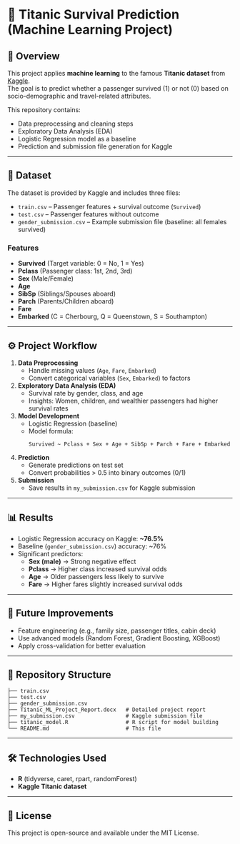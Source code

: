 # 🚢 Titanic Survival Prediction (Machine Learning Project)

## 📌 Overview
This project applies **machine learning** to the famous **Titanic dataset** from [Kaggle](https://www.kaggle.com/c/titanic).  
The goal is to predict whether a passenger survived (1) or not (0) based on socio-demographic and travel-related attributes.

This repository contains:
- Data preprocessing and cleaning steps
- Exploratory Data Analysis (EDA)
- Logistic Regression model as a baseline
- Prediction and submission file generation for Kaggle

---

## 📂 Dataset
The dataset is provided by Kaggle and includes three files:

- `train.csv` – Passenger features + survival outcome (`Survived`)
- `test.csv` – Passenger features without outcome
- `gender_submission.csv` – Example submission file (baseline: all females survived)

### Features
- **Survived** (Target variable: 0 = No, 1 = Yes)
- **Pclass** (Passenger class: 1st, 2nd, 3rd)
- **Sex** (Male/Female)
- **Age**
- **SibSp** (Siblings/Spouses aboard)
- **Parch** (Parents/Children aboard)
- **Fare**
- **Embarked** (C = Cherbourg, Q = Queenstown, S = Southampton)

---

## ⚙️ Project Workflow
1. **Data Preprocessing**
   - Handle missing values (`Age`, `Fare`, `Embarked`)
   - Convert categorical variables (`Sex`, `Embarked`) to factors
2. **Exploratory Data Analysis (EDA)**
   - Survival rate by gender, class, and age
   - Insights: Women, children, and wealthier passengers had higher survival rates
3. **Model Development**
   - Logistic Regression (baseline)
   - Model formula:  
     ```
     Survived ~ Pclass + Sex + Age + SibSp + Parch + Fare + Embarked
     ```
4. **Prediction**
   - Generate predictions on test set
   - Convert probabilities > 0.5 into binary outcomes (0/1)
5. **Submission**
   - Save results in `my_submission.csv` for Kaggle submission

---

## 📊 Results
- Logistic Regression accuracy on Kaggle: **~76.5%**
- Baseline (`gender_submission.csv`) accuracy: ~76%
- Significant predictors:
  - **Sex (male)** → Strong negative effect
  - **Pclass** → Higher class increased survival odds
  - **Age** → Older passengers less likely to survive
  - **Fare** → Higher fares slightly increased survival odds

---

## 🚀 Future Improvements
- Feature engineering (e.g., family size, passenger titles, cabin deck)
- Use advanced models (Random Forest, Gradient Boosting, XGBoost)
- Apply cross-validation for better evaluation

---

## 📁 Repository Structure
```
├── train.csv
├── test.csv
├── gender_submission.csv
├── Titanic_ML_Project_Report.docx   # Detailed project report
├── my_submission.csv                # Kaggle submission file
├── titanic_model.R                  # R script for model building
└── README.md                        # This file
```

---

## 🛠️ Technologies Used
- **R** (tidyverse, caret, rpart, randomForest)
- **Kaggle Titanic dataset**

---

## 📜 License
This project is open-source and available under the MIT License.
